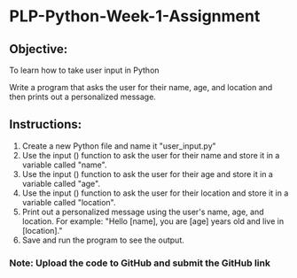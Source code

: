 # PLP-Python-Week-1-Assignment

## Objective:

To learn how to take user input in Python




Write a program that asks the user for their name, age, and location and then prints out a personalized message.




## Instructions:
1.	Create a new Python file and name it "user_input.py"
2.	Use the input () function to ask the user for their name and store it in a variable called "name".
3.	Use the input () function to ask the user for their age and store it in a variable called "age".
4.	Use the input () function to ask the user for their location and store it in a variable called "location".
5.	Print out a personalized message using the user's name, age, and location. For example: "Hello [name], you are [age] years old and live in [location]."
6.	Save and run the program to see the output.




### Note: Upload the code to GitHub and submit the GitHub link
